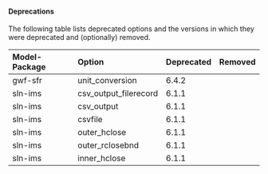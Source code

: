 #### Deprecations

The following table lists deprecated options and the versions in which they were deprecated and (optionally) removed.

| Model-Package | Option | Deprecated | Removed |
|:--------------|:-------|:-----------|:--------|
| gwf-sfr | unit_conversion | 6.4.2 |  |
| sln-ims | csv_output_filerecord | 6.1.1 |  |
| sln-ims | csv_output | 6.1.1 |  |
| sln-ims | csvfile | 6.1.1 |  |
| sln-ims | outer_hclose | 6.1.1 |  |
| sln-ims | outer_rclosebnd | 6.1.1 |  |
| sln-ims | inner_hclose | 6.1.1 |  |

